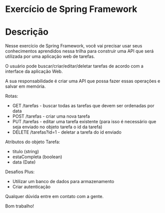 # Exercício de Spring Framework

# Descrição

Nesse exercício de Spring Framework, você vai precisar usar seus conhecimentos aprendidos nessa trilha para construir uma API que será utilizada por uma aplicação web de tarefas.

O usuário pode buscar/criar/editar/deletar tarefas de acordo com a interface da aplicação Web.

A sua responsabilidade é criar uma API que possa fazer essas operações e salvar em memória.

Rotas:

- GET /tarefas - buscar todas as tarefas que devem ser ordenadas por data
- POST /tarefas - criar uma nova tarefa
- PUT /tarefas - editar uma tarefa existente (para isso é necessário que seja enviado no objeto tarefa o id da tarefa)
- DELETE /tarefas?id=1 - deletar a tarefa do id enviado

Atributos do objeto Tarefa:

- titulo (string)
- estaCompleta (boolean)
- data (Date)

Desafios Plus:

- Utilizar um banco de dados para armazenamento
- Criar autenticação

Qualquer dúvida entre em contato com a gente.

Bom trabalho!
